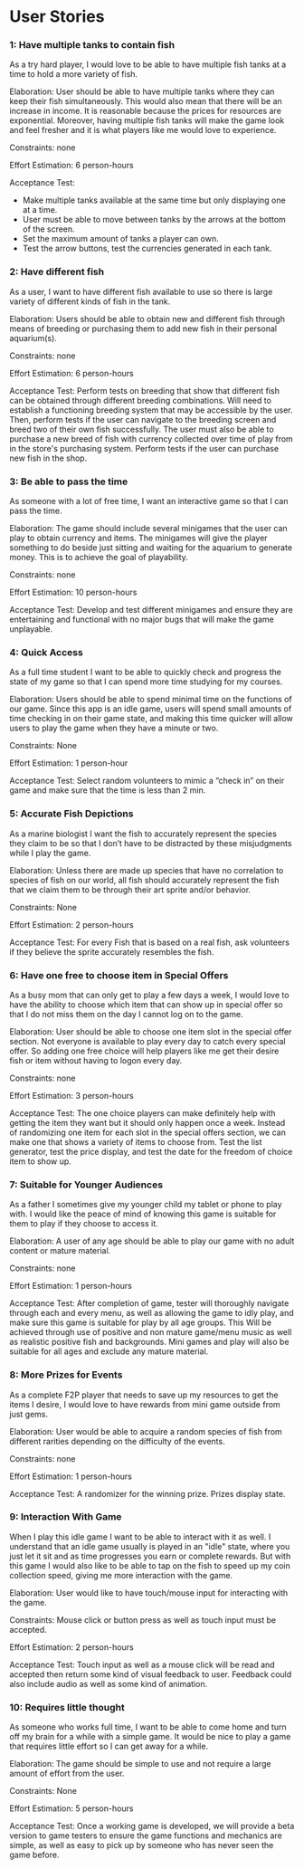 # User Stories

### 1: Have multiple tanks to contain fish
As a try hard player, I would love to be able to have multiple fish tanks at a time to hold a more variety of fish.

Elaboration: User should be able to have multiple tanks where they can keep their fish simultaneously. This would also mean that there will be an increase in income. It is reasonable because the prices for resources are exponential. Moreover, having multiple fish tanks will make the game look and feel fresher and it is what players like me would love to experience.

Constraints: none

Effort Estimation: 6 person-hours

Acceptance Test:
* Make multiple tanks available at the same time but only displaying one at a time.
* User must be able to move between tanks by the arrows at the bottom of the screen.
* Set the maximum amount of tanks a player can own.
* Test the arrow buttons, test the currencies generated in each tank.

### 2: Have different fish
As a user, I want to have different fish available to use so there is large variety of different kinds of fish in the tank.

Elaboration: Users should be able to obtain new and different fish through means of breeding or purchasing them to add new fish in their personal aquarium(s).

Constraints: none

Effort Estimation: 6 person-hours

Acceptance Test: Perform tests on breeding that show that different fish can be obtained through different breeding combinations. Will need to establish a functioning breeding system that may be accessible by the user. Then, perform tests if the user can navigate to the breeding screen and breed two of their own fish successfully. The user must also be able to purchase a new breed of fish with currency collected over time of play from in the store's purchasing system. Perform tests if the user can purchase new fish in the shop.

### 3: Be able to pass the time
As someone with a lot of free time, I want an interactive game so that I can pass the time.

Elaboration: The game should include several minigames that the user can play to obtain currency and items. The minigames will give the player something to do beside just sitting and waiting for the aquarium to generate money. This is to achieve the goal of playability.

Constraints: none

Effort Estimation: 10 person-hours

Acceptance Test: Develop and test different minigames and ensure they are entertaining and functional with no major bugs that will make the game unplayable.

### 4: Quick Access
As a full time student I want to be able to quickly check and progress the state of my game so that I can spend more time studying for my courses.

Elaboration: Users should be able to spend minimal time on the functions of our game. Since this app is an idle game, users will spend small amounts of time checking in on their game state, and making this time quicker will allow users to play the game when they have a minute or two.

Constraints: None

Effort Estimation: 1 person-hour

Acceptance Test: Select random volunteers to mimic a “check in” on their game and make sure that the time is less than 2 min.

### 5: Accurate Fish Depictions
As a marine biologist I want the fish to accurately represent the species they claim to be so that I don’t have to be distracted by these misjudgments while I play the game.

Elaboration: Unless there are made up species that have no correlation to species of fish on our world, all fish should accurately represent the fish that we claim them to be through their art sprite and/or behavior.

Constraints: None

Effort Estimation: 2 person-hours

Acceptance Test: For every Fish that is based on a real fish, ask volunteers if they believe the sprite accurately resembles the fish.

### 6: Have one free to choose item in Special Offers
As a busy mom that can only get to play a few days a week, I would love to have the ability to choose which item that can show up in special offer so that I do not miss them on the day I cannot log on to the game.

Elaboration: User should be able to choose one item slot in the special offer section. Not everyone is available to play every day to catch every special offer. So adding one free choice will help players like me get their desire fish or item without having to logon every day.

Constraints: none

Effort Estimation: 3 person-hours

Acceptance Test: The one choice players can make definitely help with getting the item they want but it should only happen once a week. Instead of randomizing one item for each slot in the special offers section, we can make one that shows a variety of items to choose from. Test the list generator, test the price display, and test the date for the freedom of choice item to show up.

### 7: Suitable for Younger Audiences
As a father I sometimes give my younger child my tablet or phone to play with. I would like the peace of mind of knowing this game is suitable for them to play if they choose to access it.

Elaboration: A user of any age should be able to play our game with no adult content or mature material.

Constraints: none

Effort Estimation: 1 person-hours

Acceptance Test: After completion of game, tester will thoroughly navigate through each and every menu, as well as allowing the game to idly play, and make sure this game is suitable for play by all age groups. This Will be achieved through use of positive and non mature game/menu music as well as realistic positive fish and backgrounds. Mini games and play will also be suitable for all ages and exclude any mature material.

### 8: More Prizes for Events
As a complete F2P player that needs to save up my resources to get the items I desire, I would love to have rewards from mini game outside from just gems.

Elaboration: User would be able to acquire a random species of fish from different rarities depending on the difficulty of the events.

Constraints: none

Effort Estimation: 1 person-hours

Acceptance Test: A randomizer for the winning prize. Prizes display state.

### 9: Interaction With Game
When I play this idle game I want to be able to interact with it as well. I understand that an idle game usually is played in an "idle" state, where you just let it sit and as time progresses you earn or complete rewards. But with this game I would also like to be able to tap on the fish to speed up my coin collection speed, giving me more interaction with the game.

Elaboration: User would like to have touch/mouse input for interacting with the game.

Constraints: Mouse click or button press as well as touch input must be accepted.

Effort Estimation: 2 person-hours

Acceptance Test: Touch input as well as a mouse click will be read and accepted then return some kind of visual feedback to user. Feedback could also include audio as well as some kind of animation.

### 10: Requires little thought
As someone who works full time, I want to be able to come home and turn off my brain for a while with a simple game. It would be nice to play a game that requires little effort so I can get away for a while.

Elaboration: The game should be simple to use and not require a large amount of effort from the user.

Constraints: None

Effort Estimation: 5 person-hours

Acceptance Test: Once a working game is developed, we will provide a beta version to game testers to ensure the game functions and mechanics are simple, as well as easy to pick up by someone who has never seen the game before.
